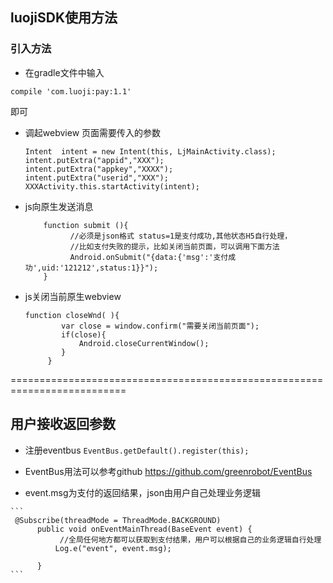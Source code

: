 
## luojiSDK使用方法

### 引入方法
 - 在gradle文件中输入
 ```
 compile 'com.luoji:pay:1.1'
  ```
   即可

- 调起webview 页面需要传入的参数

     ```
     Intent  intent = new Intent(this, LjMainActivity.class);
     intent.putExtra("appid","XXX");
     intent.putExtra("appkey","XXXX");
     intent.putExtra("userid","XXX");
     XXXActivity.this.startActivity(intent);
     ```

- js向原生发送消息

  ```
      function submit (){
            //必须是json格式 status=1是支付成功,其他状态H5自行处理，
            //比如支付失败的提示，比如关闭当前页面，可以调用下面方法
            Android.onSubmit("{data:{'msg':'支付成功',uid:'121212',status:1}}");
      }
    ```

- js关闭当前原生webview

    ```
    function closeWnd( ){
         	var close = window.confirm("需要关闭当前页面");
         	if(close){
         		Android.closeCurrentWindow();
         	}
         }
     ```

==========================================================================
##  用户接收返回参数

- 注册eventbus  `EventBus.getDefault().register(this);`
- EventBus用法可以参考github https://github.com/greenrobot/EventBus

-    event.msg为支付的返回结果，json由用户自己处理业务逻辑

    ```
     @Subscribe(threadMode = ThreadMode.BACKGROUND)
          public void onEventMainThread(BaseEvent event) {
               //全局任何地方都可以获取到支付结果，用户可以根据自己的业务逻辑自行处理
              Log.e("event", event.msg);

          }
    ```



